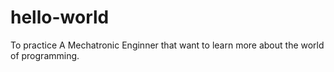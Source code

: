 # hello-world
To practice
A Mechatronic Enginner that want to learn more about the world of programming.
